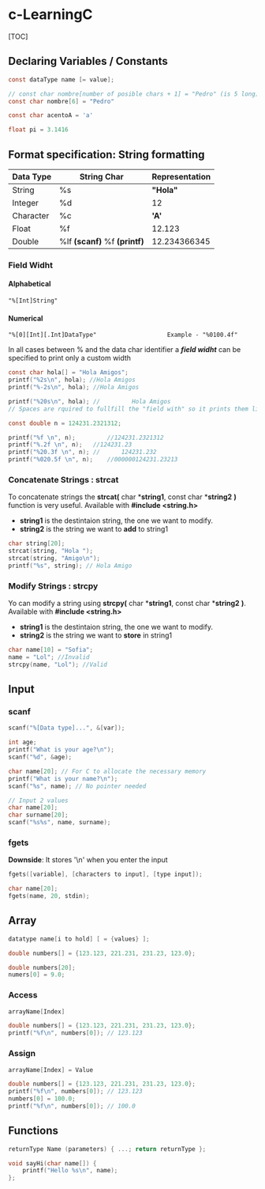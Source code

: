 # c-LearningC

[TOC]

## Declaring Variables / Constants

```c
const dataType name [= value];
```

```c
// const char nombre[number of posible chars + 1] = "Pedro" (is 5 long)
const char nombre[6] = "Pedro"

const char acentoA = 'a'

float pi = 3.1416
```



## Format specification: String formatting

| Data Type | String Char                         | Representation |
| --------- | ----------------------------------- | -------------- |
| String    | %s                                  | **"**Hola**"** |
| Integer   | %d                                  | 12             |
| Character | %c                                  | **'**A**'**    |
| Float     | %f                                  | 12.123         |
| Double    | %lf **(scanf)**     %f **(printf)** | 12.234366345   |

### Field Widht

#### Alphabetical 

```
"%[Int]String"
```

#### Numerical

```
"%[0][Int][.Int]DataType"                    Example - "%0100.4f"
```



In all cases between % and the data char identifier a ***field widht*** can be specified to print only a custom width

```c
const char hola[] = "Hola Amigos";
printf("%2s\n", hola); //Hola Amigos
printf("%-2s\n", hola); //Hola Amigos

printf("%20s\n", hola); //         Hola Amigos
// Spaces are rquired to fullfill the "field with" so it prints them like spaces
```

```c
const double n = 124231.2321312;

printf("%f \n", n);			//124231.2321312
printf("%.2f \n", n); 	//124231.23
printf("%20.3f \n", n);	//      124231.232
printf("%020.5f \n", n);	//000000124231.23213
```



### Concatenate Strings : strcat

To concatenate strings the **strcat(** char \***string1**, const char \***string2** **)** function is very useful. Available with **\#include <string.h>**

- **string1** is the destintaion string, the one we want to modify.
- **string2** is the string we want to **add** to string1

```c
char string[20];
strcat(string, "Hola ");
strcat(string, "Amigo\n");
printf("%s", string); // Hola Amigo
```

### Modify Strings : strcpy

Yo can modify a string using **strcpy(** char \***string1**, const char \***string2** **)**. Available with **\#include <string.h>**

- **string1** is the destintaion string, the one we want to modify.
- **string2** is the string we want to **store** in string1

```c
char name[10] = "Sofia";
name = "Lol"; //Invalid
strcpy(name, "Lol"); //Valid
```



## Input

### scanf

```c
scanf("%[Data type]...", &[var]);
```

```c
int age;
printf("What is your age?\n");
scanf("%d", &age);
```

```c
char name[20]; // For C to allocate the necessary memory 
printf("What is your name?\n");
scanf("%s", name); // No pointer needed
```

```c
// Input 2 values
char name[20];
char surname[20];
scanf("%s%s", name, surname);
```



### fgets

**Downside**: It stores '\n' when you enter the input

```c
fgets([variable], [characters to input], [type input]);
```

```c
char name[20];
fgets(name, 20, stdin);
```



## Array

```c
datatype name[i to hold] [ = {values} ];
```

```c
double numbers[] = {123.123, 221.231, 231.23, 123.0};
```

```c
double numbers[20];
numers[0] = 9.0;
```



### Access

```c
arrayName[Index]
```

```c
double numbers[] = {123.123, 221.231, 231.23, 123.0};
printf("%f\n", numbers[0]); // 123.123
```



### Assign

```c
arrayName[Index] = Value
```

```c
double numbers[] = {123.123, 221.231, 231.23, 123.0};
printf("%f\n", numbers[0]); // 123.123
numbers[0] = 100.0;
printf("%f\n", numbers[0]); // 100.0
```



## Functions

```c
returnType Name (parameters) { ...; return returnType };
```

```c
void sayHi(char name[]) {
	printf("Hello %s\n", name);
};
```

